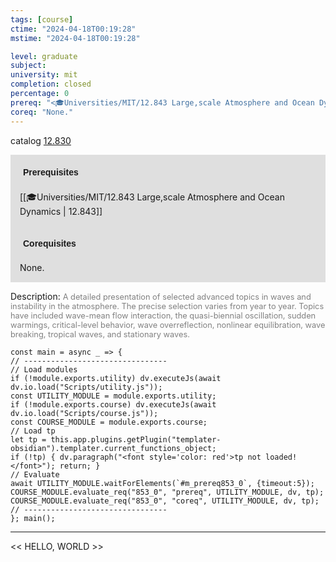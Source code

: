 ```yaml
---
tags: [course]
ctime: "2024-04-18T00:19:28"
mstime: "2024-04-18T00:19:28"

level: graduate
subject: 
university: mit
completion: closed
percentage: 0
prereq: "<🎓Universities/MIT/12.843 Large,scale Atmosphere and Ocean Dynamics>"
coreq: "None."
---
```


catalog [12.830](http://student.mit.edu/catalog/m12c.html#12.830)

<span style="display: block; padding: 15px; background-color: rgb(100, 100, 100, 0.2);"><font id="m_prereq853_0" style="display: block; font-family: Arial, sans-serif; font-weight: bold; padding: 5px">Prerequisites</font><br><span id="prereq853_0">[[🎓Universities/MIT/12.843 Large,scale Atmosphere and Ocean Dynamics | 12.843]]</span></span>
<span style="display: block; padding: 15px; background-color: rgb(100, 100, 100, 0.2);"><font id="m_coreq853_0" style="display: block; font-family: Arial, sans-serif; font-weight: bold; padding: 5px">Corequisites</font><br><span id="coreq853_0">None.</span></span>

<font style="">Description:</font>
<font style="color: grey; font-size: 0.8rem;">A detailed presentation of selected advanced topics in waves and instability in the atmosphere. The precise selection varies from year to year. Topics have included wave-mean flow interaction, the quasi-biennial oscillation, sudden warmings, critical-level behavior, wave overreflection, nonlinear equilibration, wave breaking, tropical waves, and stationary waves.</font>

```dataviewjs
const main = async _ => {
// --------------------------------
// Load modules
if (!module.exports.utility) dv.executeJs(await dv.io.load("Scripts/utility.js"));
const UTILITY_MODULE = module.exports.utility;
if (!module.exports.course) dv.executeJs(await dv.io.load("Scripts/course.js"));
const COURSE_MODULE = module.exports.course;
// Load tp
let tp = this.app.plugins.getPlugin("templater-obsidian").templater.current_functions_object;
if (!tp) { dv.paragraph("<font style='color: red'>tp not loaded!</font>"); return; }
// Evaluate
await UTILITY_MODULE.waitForElements(`#m_prereq853_0`, {timeout:5});
COURSE_MODULE.evaluate_req("853_0", "prereq", UTILITY_MODULE, dv, tp);
COURSE_MODULE.evaluate_req("853_0", "coreq", UTILITY_MODULE, dv, tp);
// --------------------------------
}; main();
```

---

<< HELLO, WORLD >>
